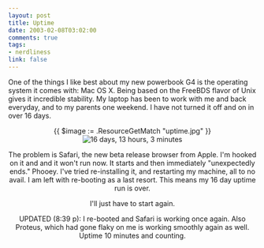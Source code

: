 ```yaml
--- 
layout: post
title: Uptime
date: 2003-02-08T03:02:00
comments: true
tags:
- nerdliness
link: false
---
```

One of the things I like best about my new powerbook G4 is the operating system  it comes with: Mac OS X. Being based on the FreeBDS flavor of Unix gives it incredible stability. My laptop has been to work with me and back everyday, and to my parents one weekend. I have not turned it off and on in over 16 days.

<div align="center">
{{ $image := .ResourceGetMatch "uptime.jpg" }}
<img src="{{ $image.RelPermalink }}" border="0" alt="16 days, 13 hours, 3 minutes" >

The problem is Safari, the new beta release browser from Apple. I'm hooked on it and and it won't run now. It starts and then immediately "unexpectedly ends." Phooey. I've tried re-installing it, and restarting my machine, all to no avail. I am left with re-booting as a last resort. This means my 16 day uptime run is over.

I'll just have to start again.

UPDATED (8:39 p): I re-booted and Safari is working once again. Also Proteus, which had gone flaky on me is working smoothly again as well. Uptime 10 minutes and counting.
